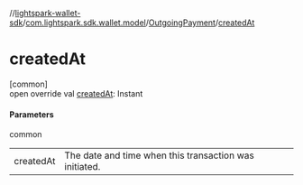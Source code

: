//[lightspark-wallet-sdk](../../../index.md)/[com.lightspark.sdk.wallet.model](../index.md)/[OutgoingPayment](index.md)/[createdAt](created-at.md)

# createdAt

[common]\
open override val [createdAt](created-at.md): Instant

#### Parameters

common

| | |
|---|---|
| createdAt | The date and time when this transaction was initiated. |
